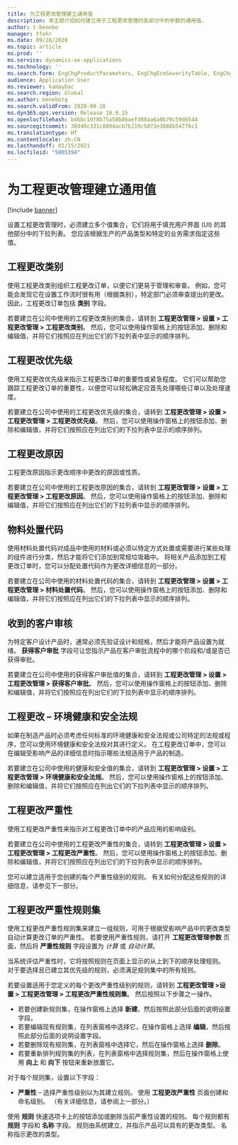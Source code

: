 ```yaml
---
title: 为工程更改管理建立通用值
description: 本主题介绍如何建立用于工程更改管理的各部分中的参数的通用值。
author: t-benebo
manager: tfehr
ms.date: 09/28/2020
ms.topic: article
ms.prod: ''
ms.service: dynamics-ax-applications
ms.technology: ''
ms.search.form: EngChgProductParameters, EngChgEcmSeverityTable, EngChgEcmSeverityRuleSet, EngChgEcmSeverityLookup,EngChgEcmSeverityChart,EngChgEcmRequestSeverityChart,EngChgEcmPriorityTable, EngChgEcmPriorityLookup, EngChgEcmPriorityChart, EngChgEcmMaterialDisposition, EngChgEcmEH
audience: Application User
ms.reviewer: kamaybac
ms.search.region: Global
ms.author: benebotg
ms.search.validFrom: 2020-09-28
ms.dyn365.ops.version: Release 10.0.15
ms.openlocfilehash: b46bc10f8b75a58b8baefd88aa6a0b79c59d6544
ms.sourcegitcommit: 38d40c331c8894acb7b119c5073e3088b54776c1
ms.translationtype: HT
ms.contentlocale: zh-CN
ms.lasthandoff: 01/15/2021
ms.locfileid: "5005394"
---
```

# <a name="establish-common-values-for-engineering-change-management"></a>为工程更改管理建立通用值

[!include [banner](../includes/banner.md)]

设置工程更改管理时，必须建立多个值集合，它们将用于填充用户界面 (UI) 的其他部分中的下拉列表。 您应该根据生产的产品类型和特定的业务需求指定这些值。

## <a name="engineering-change-categories"></a>工程更改类别

使用工程更改类别组织工程更改订单，以便它们更易于管理和审查。 例如，您可能会发现它在设置工作流时很有用（根据类别），特定部门必须审查提出的更改。 因此，工程更改订单包括 **类别** 字段。

若要建立在公司中使用的工程更改类别的集合，请转到 **工程更改管理 \> 设置 \> 工程更改管理 \> 工程更改类别**。 然后，您可以使用操作窗格上的按钮添加、删除和编辑值，并将它们按照应在列出它们的下拉列表中显示的顺序排列。

## <a name="engineering-change-priorities"></a>工程更改优先级

使用工程更改优先级来指示工程更改订单的重要性或紧急程度。 它们可以帮助您跟踪工程更改订单的重要性，以便您可以轻松确定应首先处理哪些订单以及处理速度。

若要建立在公司中使用的工程更改优先级的集合，请转到 **工程更改管理 \> 设置 \> 工程更改管理 \> 工程更改优先级**。 然后，您可以使用操作窗格上的按钮添加、删除和编辑值，并将它们按照应在列出它们的下拉列表中显示的顺序排列。

## <a name="engineering-change-reasons"></a>工程更改原因

工程更改原因指示更改顺序中更改的原因或性质。

若要建立在公司中使用的工程更改原因的集合，请转到 **工程更改管理 \> 设置 \> 工程更改管理 \> 工程更改原因**。 然后，您可以使用操作窗格上的按钮添加、删除和编辑值，并将它们按照应在列出它们的下拉列表中显示的顺序排列。

## <a name="material-disposal-codes"></a>物料处置代码

使用材料处置代码对成品中使用的材料或必须以特定方式处置或需要进行某些处理的组件进行分类，然后才能将它们添加到常规垃圾箱中。 将相关产品添加到工程更改订单时，您可以分配处置代码作为更改详细信息的一部分。

若要建立在公司中使用的材料处置代码的集合，请转到 **工程更改管理 \> 设置 \> 工程更改管理 \> 材料处置代码**。 然后，您可以使用操作窗格上的按钮添加、删除和编辑值，并将它们按照应在列出它们的下拉列表中显示的顺序排列。

## <a name="received-customer-approval"></a>收到的客户审核

为特定客户设计产品时，通常必须先验证设计和规格，然后才能将产品设置为就绪。 **获得客户审批** 字段可让您指示产品在客户审批流程中的哪个阶段和/或是否已获得审批。

若要建立在公司中使用的获得客户审批值的集合，请转到 **工程更改管理 \> 设置 \> 工程更改管理 \> 获得客户审批**。 然后，您可以使用操作窗格上的按钮添加、删除和编辑值，并将它们按照应在列出它们的下拉列表中显示的顺序排列。

## <a name="engineering-change--environmental-health-and-safety-codes"></a>工程更改 – 环境健康和安全法规

如果在制造产品时必须考虑任何标准的环境健康和安全法规或公司特定的法规或程序，您可以使用环境健康和安全法规对其进行定义。 在工程更改订单中，您可以在编辑受影响产品的详细信息时指示哪些法规适用于产品的制造。

若要建立在公司中使用的健康和安全值的集合，请转到 **工程更改管理 \> 设置 \> 工程更改管理 \> 环境健康和安全法规**。 然后，您可以使用操作窗格上的按钮添加、删除和编辑值，并将它们按照应在列出它们的下拉列表中显示的顺序排列。

## <a name="engineering-change-severities"></a>工程更改严重性

使用工程更改严重性来指示对工程更改订单中的产品应用的影响级别。

若要建立在公司中使用的工程更改严重性的集合，请转到 **工程更改管理 \> 设置 \> 工程更改管理 \> 工程更改严重性**。 然后，您可以使用操作窗格上的按钮添加、删除和编辑值，并将它们按照应在列出它们的下拉列表中显示的顺序排列。

您可以建立适用于您创建的每个严重性级别的规则。 有关如何分配这些规则的详细信息，请参见下一部分。

## <a name="engineering-change-severity-rule-sets"></a>工程更改严重性规则集

使用工程更改严重性规则集来建立一组规则，可用于根据受影响产品中的更改类型自动计算更改订单的严重性。 若要使用严重性规则，请打开 **工程更改管理参数** 页面，然后将 **严重性规则** 字段设置为 *计算* 或 *自动计算*。

当系统评估严重性时，它将按照规则在页面上显示的从上到下的顺序处理规则。 对于要选择且已建立其优先级的规则，必须满足规则集中的所有规则。

若要设置适用于您定义的每个更改严重性级别的规则，请转到 **工程更改管理 \>设置 \> 工程更改管理 \> 工程更改严重性规则集**。 然后按照以下步骤之一操作。

- 若要创建新规则集，在操作窗格上选择 **新建**，然后按照此部分后面的说明设置字段。
- 若要编辑现有规则集，在列表窗格中选择它，在操作窗格上选择 **编辑**，然后按照此部分后面的说明设置字段。
- 若要删除现有规则集，在列表窗格中选择它，然后在操作窗格上选择 **删除**。
- 若要重新排列规则集的列表，在列表窗格中选择规则集，然后在操作窗格上使用 **向上** 和 **向下** 按钮来重新放置它。

对于每个规则集，设置以下字段：

- **严重性** – 选择严重性级别以为其建立规则。 使用 **工程更改严重性** 页面创建和命名级别。 （有关详细信息，请参阅上一部分。）

使用 **规则** 快速选项卡上的按钮添加或删除当前严重性设置的规则。 每个规则都有 **规则** 字段和 **名称** 字段。 规则由系统建立，并指示产品可以具有的更改类型。 名称指示更改的类型。
